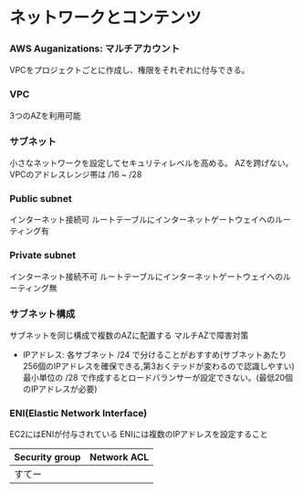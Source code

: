 # ネットワークとコンテンツ

### AWS Auganizations: マルチアカウント
VPCをプロジェクトごとに作成し、権限をそれぞれに付与できる。

### VPC
3つのAZを利用可能

### サブネット
小さなネットワークを設定してセキュリティレベルを高める。
AZを跨げない。
VPCのアドレスレンジ帯は /16 ~ /28

### Public subnet
インターネット接続可
ルートテーブルにインターネットゲートウェイへのルーティング有

### Private subnet
インターネット接続不可
ルートテーブルにインターネットゲートウェイへのルーティング無

### サブネット構成
サブネットを同じ構成で複数のAZに配置する
マルチAZで障害対策

- IPアドレス: 
各サブネット /24 で分けることがおすすめ(サブネットあたり256個のIPアドレスを確保できる,第3おくテッドが変わるので認識しやすい)
最小単位の /28 で作成するとロードバランサーが設定できない。(最低20個のIPアドレスが必要)

### ENI(Elastic Network Interface)
EC2にはENIが付与されている
ENIには複数のIPアドレスを設定すること

| Security group | Network ACL |
| -------------- | ----------- |
| すてー
